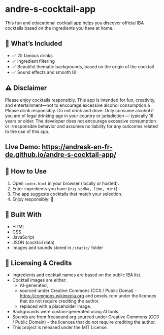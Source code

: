# andre-s-cocktail-app

This fun and educational cocktail app helps you discover official IBA cocktails based on the ingredients you have at home.

## 🍹 What’s Included
- ✅ 25 famous drinks
- ✅ Ingredient filtering
- ✅ Beautiful thematic backgrounds, based on the origin of the cocktail
- ✅ Sound effects and smooth UI

## ⚠️ Disclaimer
Please enjoy cocktails responsibly. This app is intended for fun, creativity, and entertainment—not to encourage excessive alcohol consumption.ä
Please drink responsibly. Do not drink and drive.
Only consume alcohol if you are of legal drinking age in your country or jurisdiction — typically 18 years or older.
The developer does not encourage excessive consumption or irresponsible behavior and assumes no liability for any outcomes related to the use of this app.

## Live Demo: https://andresk-en-fr-de.github.io/andre-s-cocktail-app/


## 🚀 How to Use

1. Open `index.html` in your browser (locally or hosted).
2. Enter ingredients you have (e.g. `vodka, lime, mint`)
3. The app suggests cocktails that match your selection.
4. Enjoy responsibly! 🍹

## 🧱 Built With
- HTML
- CSS
- JavaScript
- JSON (cocktail data)
- Images and sounds stored in `/static/` folder



## 📄 Licensing & Credits
- Ingredients and cocktail names are based on the public IBA list.
- Cocktail images are either:
  - AI-generated,
  - sourced under Creative Commons (CC0 / Public Domai) - https://commons.wikimedia.org and pexels.com under the licences that do not require crediting the author.
  - replaced with a placeholder image.
- Backgrounds were custom-generated using AI tools.
- Sounds are from freesound.org sourced under Creative Commons (CC0 / Public Domain) - the licences that do not require crediting the author.
- This project is released under the MIT License.

